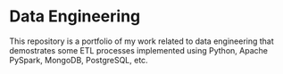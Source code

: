 # Data Engineering

This repository is a portfolio of my work related to data engineering that demostrates some ETL processes implemented using Python, Apache PySpark, MongoDB, PostgreSQL, etc.

